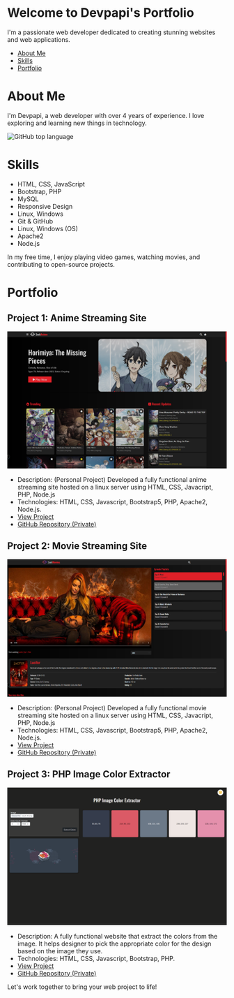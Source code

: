 # Welcome to Devpapi's Portfolio

I'm a passionate web developer dedicated to creating stunning websites and web applications.

- [About Me](#about-me)
- [Skills](#skills)
- [Portfolio](#portfolio)

# About Me

I'm Devpapi, a web developer with over 4 years of experience. I love exploring and learning new things in technology.


<!-- [![Anurag's GitHub stats](https://github-readme-stats.vercel.app/api?username=devpapi0891)](https://github.com/devpapi0891/github-readme-stats) -->
![GitHub top language](https://img.shields.io/github/languages/top/devpapi0891/image-color-extractor)

# Skills

- HTML, CSS, JavaScript
- Bootstrap, PHP
- MySQL
- Responsive Design
- Linux, Windows
- Git & GitHub
- Linux, Windows (OS)
- Apache2
- Node.js

In my free time, I enjoy playing video games, watching movies, and contributing to open-source projects.

# Portfolio

## Project 1: Anime Streaming Site

![Anime Streaming Site](./docs/images/projects/anime-streaming-site.png)

- Description: (Personal Project) Developed a fully functional anime streaming site hosted on a linux server using HTML, CSS, Javacript, PHP, Node.js
- Technologies: HTML, CSS, Javascript, Bootstrap5, PHP, Apache2, Node.js.
- [View Project](http://seekanime.devpapi.online/home)
- [GitHub Repository (Private)](#!)

## Project 2: Movie Streaming Site

![Blogging Platform](./docs/images/projects/movie-streaming-site.png)

- Description: (Personal Project) Developed a fully functional movie streaming site hosted on a linux server using HTML, CSS, Javacript, PHP, Node.js
- Technologies: HTML, CSS, Javascript, Bootstrap5, PHP, Apache2, Node.js.
- [View Project](http://seekmovies.devpapi.online/)
- [GitHub Repository (Private)](#!)

## Project 3: PHP Image Color Extractor

![Blogging Platform](./docs/images/projects/php-image-color-extractor.png)

- Description: A fully functional website that extract the colors from the image. It helps designer to pick the appropriate color for the design based on the image they use.
- Technologies: HTML, CSS, Javascript, Bootstrap, PHP.
- [View Project](#!)
- [GitHub Repository (Private)](https://github.com/devpapi0891/image-color-extractor.git)

<!-- # Contact Me

Feel free to get in touch with me. You can use the form below or reach out through email or social media.

Email: [rafael50891.dev@gmail.com](mailto:rafael50891.dev@gmail.com)
LinkedIn: [View here](#!)
GitHub: [github.com/yourusername](https://github.com/yourusername) -->


Let's work together to bring your web project to life!

